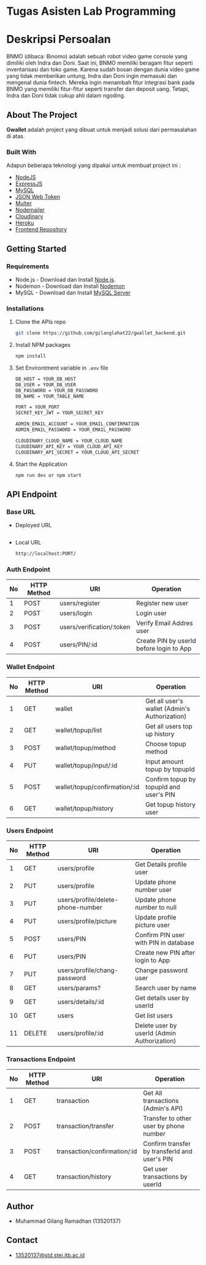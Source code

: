 # Tugas Asisten Lab Programming

# Deskripsi Persoalan

BNMO (dibaca: Binomo) adalah sebuah robot video game console yang dimiliki oleh Indra dan Doni. Saat ini, BNMO memiliki beragam fitur seperti inventarisasi dan toko game. Karena sudah bosan dengan dunia video game yang tidak memberikan untung, Indra dan Doni ingin memasuki dan mengenal dunia fintech. Mereka ingin menambah fitur integrasi bank pada BNMO yang memiliki fitur-fitur seperti transfer dan deposit uang. Tetapi, Indra dan Doni tidak cukup ahli dalam ngoding.


## About The Project

**Gwallet** adalah project yang dibuat untuk menjadi solusi dari permasalahan di atas.

### Built With

Adapun beberapa teknologi yang dipakai untuk membuat project ini :

- [NodeJS](https://nodejs.org/)
- [ExpressJS](https://expressjs.com/)
- [MySQL](https://www.mysql.com/)
- [JSON Web Token](https://jwt.io/)
- [Multer](https://www.npmjs.com/package/multer)
- [Nodemailer](https://nodemailer.com/about/)
- [Cloudinary](https://cloudinary.com/)
- [Heroku](https://www.heroku.com/)
- [Frontend Repository](https://github.com/gilanglahat22/gwallet_frontend)

## Getting Started

### Requirements

- Node.js - Download dan Install [Node.js](https://nodejs.org/en/).
- Nodemon - Download dan Install [Nodemon](https://www.npmjs.com/package/nodemon)
- MySQL - Download dan Install [MySQL Server](https://www.mysql.com/downloads/)

### Installations

1. Clone the APIs repo

   ```sh
   git clone https://github.com/gilanglahat22/gwallet_backend.git
   ```
2. Install NPM packages
   ```sh
   npm install
   ```
3. Set Environtment variable in `.env` file

   ```sh
   DB_HOST = YOUR_DB_HOST
   DB_USER = YOUR_DB_USER
   DB_PASSWORD = YOUR_DB_PASSWORD
   DB_NAME = YOUR_TABLE_NAME

   PORT = YOUR_PORT
   SECRET_KEY_JWT = YOUR_SECRET_KEY

   ADMIN_EMAIL_ACCOUNT = YOUR_EMAIL_CONFIRMATION
   ADMIN_EMAIL_PASSWORD = YOUR_EMAIL_PASSWORD

   CLOUDINARY_CLOUD_NAME = YOUR_CLOUD_NAME
   CLOUDINARY_API_KEY = YOUR_CLOUD_API_KEY
   CLOUDINARY_API_SECRET = YOUR_CLOUD_API_SECRET
   ```

4. Start the Application
   ```sh
   npm run dev or npm start
   ```

## API Endpoint

### Base URL

- Deployed URL
  ```sh

  ```
- Local URL
  ```sh
  http://localhost:PORT/
  ```

### Auth Endpoint

| No  | HTTP Method | URI                       | Operation                                |
| --- | ----------- | ------------------------- | ---------------------------------------- |
| 1   | POST        | users/register            | Register new user                        |
| 2   | POST        | users/login               | Login user                               |
| 3   | POST        | users/verification/:token | Verify Email Addres user                 |
| 4   | POST        | users/PIN/:id             | Create PIN by userId before login to App |

### Wallet Endpoint

| No  | HTTP Method | URI                           | Operation                                     |
| --- | ----------- | ----------------------------- | --------------------------------------------- |
| 1   | GET         | wallet                        | Get all user's wallet (Admin's Authorization) |
| 2   | GET         | wallet/topup/list             | Get all users top up history                  |
| 3   | POST        | wallet/topup/method           | Choose topup method                           |
| 4   | PUT         | wallet/topup/input/:id        | Input amount topup by topupId                 |
| 5   | POST        | wallet/topup/confirmation/:id | Confirm topup by topupId and user's PIN       |
| 6   | GET         | wallet/topup/history          | Get topup history user                        |

### Users Endpoint

| No  | HTTP Method | URI                               | Operation                                   |
| --- | ----------- | --------------------------------- | ------------------------------------------- |
| 1   | GET         | users/profile                     | Get Details profile user                    |
| 2   | PUT         | users/profile                     | Update phone number user                    |
| 3   | PUT         | users/profile/delete-phone-number | Update phone number to null                 |
| 4   | PUT         | users/profile/picture             | Update profile picture user                 |
| 5   | POST        | users/PIN                         | Confirm PIN user with PIN in database       |
| 6   | PUT         | users/PIN                         | Create new PIN after login to App           |
| 7   | PUT         | users/profile/chang-password      | Change password user                        |
| 8   | GET         | users/params?                     | Search user by name                         |
| 9   | GET         | users/details/:id                 | Get details user by userId                  |
| 10  | GET         | users                             | Get list users                              |
| 11  | DELETE      | users/profile/:id                 | Delete user by userId (Admin Authorization) |

### Transactions Endpoint

| No  | HTTP Method | URI                          | Operation                                     |
| --- | ----------- | ---------------------------- | --------------------------------------------- |
| 1   | GET         | transaction                  | Get All transactions (Admin's API)            |
| 2   | POST        | transaction/transfer         | Transfer to other user by phone number        |
| 3   | POST        | transaction/confirmation/:id | Confirm transfer by transferId and user's PIN |
| 4   | GET         | transaction/history          | Get user transactions by userId               |

## Author

- Muhammad Gilang Ramadhan (13520137)
## Contact
- 13520137@std.stei.itb.ac.id
